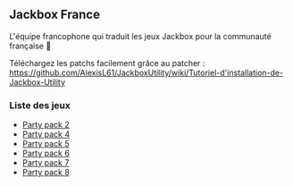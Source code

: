## Jackbox France

L'équipe francophone qui traduit les jeux Jackbox pour la communauté française 🎊

Téléchargez les patchs facilement grâce au patcher : <https://github.com/AlexisL61/JackboxUtility/wiki/Tutoriel-d'installation-de-Jackbox-Utility>

### Liste des jeux

- [Party pack 2](https://github.com/Jackbox-France/The-Jackbox-Party-Pack-2-French)
- [Party pack 4](https://github.com/Jackbox-France/The-Jackbox-Party-Pack-4-French)
- [Party pack 5](https://github.com/Jackbox-France/The-Jackbox-Party-Pack-5-French)
- [Party pack 6](https://github.com/Jackbox-France/The-Jackbox-Party-Pack-6-French)
- [Party pack 7](https://github.com/Jackbox-France/The-Jackbox-Party-Pack-7-French)
- [Party pack 8](https://github.com/Jackbox-France/The-Jackbox-Party-Pack-8-French)

